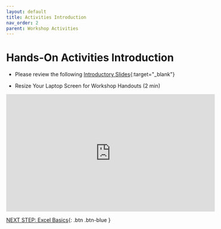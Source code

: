 ```yaml
---
layout: default
title: Activities Introduction
nav_order: 2
parent: Workshop Activities
---
```

# Hands-On Activities Introduction

- Please review the following [Introductory Slides](https://docs.google.com/presentation/d/1rqoqCInbDZALG_yzQbsiMCE_axgmI3e6f7kRXzhU6_E/edit#slide=id.p5){:target="_blank"}

- Resize Your Laptop Screen for Workshop Handouts (2 min)
<iframe width="560" height="315" src="https://www.youtube.com/embed/Igk5hZUfzN0" title="YouTube video player" frameborder="0" allow="accelerometer; autoplay; clipboard-write; encrypted-media; gyroscope; picture-in-picture" allowfullscreen></iframe>

[NEXT STEP: Excel Basics](basics-data-cleaning.html){: .btn .btn-blue }
